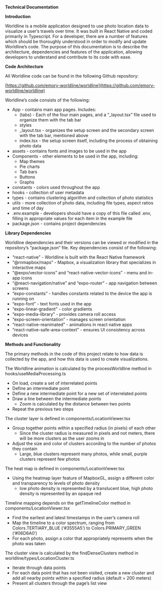 **Technical Documentation**

**Introduction**

Worldline is a mobile application designed to use photo location data to visualize a user’s travels over time. It was built in React Native and coded primarily in Typescript. For a developer, there are a number of features which should be thoroughly understood in order to modify and update Worldline’s code. The purpose of this documentation is to describe the architecture, dependencies and features of the application, allowing developers to understand and contribute to its code with ease.

**Code Architecture**

All Worldline code can be found in the following Github repository:

[https://github.com/emory-worldline/worldline](https://github.com/emory-worldline/worldline)

Worldline’s code consists of the following:

* App \- contains main app pages. Includes:  
  * (tabs) \- Each of the four main pages, and a “\_layout.tsx” file used to organize them with the tab bar  
  * styles  
  * \_layout.tsx \- organizes the setup screen and the secondary screen with the tab bar, mentioned above  
  * index.tsx \- the setup screen itself, including the process of obtaining photo data  
* assets \- contains fonts and images to be used in the app  
* Components \- other elements to be used in the app, including:  
  * Map themes  
  * Pie charts  
  * Tab bars  
  * Buttons  
  * Graphs  
* constants \- colors used throughout the app  
* hooks \- collection of user metadata  
* types \- contains clustering algorithm and collection of photo statistics  
* utils \- more collection of photo data, including file types, aspect ratios and time of day  
* .env.example \- developers should have a copy of this file called .env, filling in appropriate values for each item in the example file  
* package.json \- contains project dependencies

**Library Dependencies**

Worldline dependencies and their versions can be viewed or modified in the repository’s “package.json” file. Key dependencies consist of the following:

* “react-native” \- Worldline is built with the React Native framework  
* “@rnmapbox/maps” \- Mapbox, a visualization library that specializes in interactive maps  
* “@expo/vector-icons” and “react-native-vector-icons” \- menu and in-app icons  
* “@react-navigation/native” and “expo-router” \- app navigation between screens  
* “expo-constants” \- handles constants related to the device the app is running on  
* “expo-font” \- text fonts used in the app  
* “expo-linear-gradient” \- color gradients  
* “expo-media-library” \- provides camera roll access  
* “expo-screen-orientation” \- manages screen orientation  
* “react-native-reanimated” \- animations in react native apps  
* “react-native-safe-area-context” \- ensures UI consistency across devices

**Methods and Functionality**

The primary methods in the code of this project relate to how data is collected by the app, and how this data is used to create visualizations. 

The Worldline animation is calculated by the processWorldline method in hooks/useMediaProcessing.ts

* On load, create a set of interrelated points  
* Define an intermediate point  
* Define a new intermediate point for a new set of interrelated points  
* Draw a line between the intermediate points  
  * Zoom is calculated by the distance between two points  
* Repeat the previous two steps

The cluster layer is defined in components/LocationViewer.tsx

* Group together points within a specified radius (in pixels) of each other  
  * Since the cluster radius is measured in pixels and not meters, there will be more clusters as the user zooms in  
* Adjust the size and color of clusters according to the number of photos they contain  
  * Large, blue clusters represent many photos, while small, purple clusters represent few photos

The heat map is defined in components/LocationViewer.tsx

* Using the heatmap layer feature of MapboxGL, assign a different color and transparency to levels of photo density  
  * low photo density is represented by a translucent blue, high photo density is represented by an opaque red

Timeline mapping depends on the getTimelineColor method in components/LocationViewer.tsx

* Find the earliest and latest timestamps in the user’s camera roll  
* Map the timeline to a color spectrum, ranging from Colors.TERTIARY\_BLUE (‘\#3555A5’) to Colors.PRIMARY\_GREEN (‘\#06D6A0’)  
* For each photo, assign a color that appropriately represents when the photo was taken

The cluster view is calculated by the findDenseClusters method in worldline/types/LocationCluster.ts

* Iterate through data points  
* For each data point that has not been visited, create a new cluster and add all nearby points within a specified radius (default \= 200 meters)  
* Present all clusters through the page’s list view